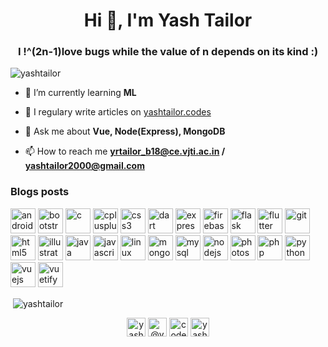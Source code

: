 <h1 align="center">Hi 👋, I'm Yash Tailor</h1>
<h3 align="center">I !^(2n-1)love bugs while the value of n depends on its kind :)</h3>

<p align="left"> <img src="https://komarev.com/ghpvc/?username=yashtailor" alt="yashtailor" /> </p>

- 🌱 I’m currently learning **ML**

- 📝 I regulary write articles on [yashtailor.codes](yashtailor.codes)

- 💬 Ask me about **Vue, Node(Express), MongoDB**

- 📫 How to reach me **yrtailor_b18@ce.vjti.ac.in / yashtailor2000@gmail.com**

### Blogs posts
<!-- BLOG-POST-LIST:START -->
<!-- BLOG-POST-LIST:END -->

<p align="left"><img src="https://devicons.github.io/devicon/devicon.git/icons/android/android-original-wordmark.svg" alt="android" width="40" height="40"/> <img src="https://devicons.github.io/devicon/devicon.git/icons/bootstrap/bootstrap-plain.svg" alt="bootstrap" width="40" height="40"/> <img src="https://devicons.github.io/devicon/devicon.git/icons/c/c-original.svg" alt="c" width="40" height="40"/> <img src="https://devicons.github.io/devicon/devicon.git/icons/cplusplus/cplusplus-original.svg" alt="cplusplus" width="40" height="40"/> <img src="https://devicons.github.io/devicon/devicon.git/icons/css3/css3-original-wordmark.svg" alt="css3" width="40" height="40"/> <img src="https://www.vectorlogo.zone/logos/dartlang/dartlang-icon.svg" alt="dart" width="40" height="40"/> <img src="https://devicons.github.io/devicon/devicon.git/icons/express/express-original-wordmark.svg" alt="express" width="40" height="40"/> <img src="https://www.vectorlogo.zone/logos/firebase/firebase-icon.svg" alt="firebase" width="40" height="40"/> <img src="https://www.vectorlogo.zone/logos/pocoo_flask/pocoo_flask-icon.svg" alt="flask" width="40" height="40"/> <img src="https://www.vectorlogo.zone/logos/flutterio/flutterio-icon.svg" alt="flutter" width="40" height="40"/> <img src="https://www.vectorlogo.zone/logos/git-scm/git-scm-icon.svg" alt="git" width="40" height="40"/> <img src="https://devicons.github.io/devicon/devicon.git/icons/html5/html5-original-wordmark.svg" alt="html5" width="40" height="40"/> <img src="https://www.vectorlogo.zone/logos/adobe_illustrator/adobe_illustrator-icon.svg" alt="illustrator" width="40" height="40"/> <img src="https://devicons.github.io/devicon/devicon.git/icons/java/java-original-wordmark.svg" alt="java" width="40" height="40"/> <img src="https://devicons.github.io/devicon/devicon.git/icons/javascript/javascript-original.svg" alt="javascript" width="40" height="40"/> <img src="https://devicons.github.io/devicon/devicon.git/icons/linux/linux-original.svg" alt="linux" width="40" height="40"/> <img src="https://devicons.github.io/devicon/devicon.git/icons/mongodb/mongodb-original-wordmark.svg" alt="mongodb" width="40" height="40"/> <img src="https://devicons.github.io/devicon/devicon.git/icons/mysql/mysql-original-wordmark.svg" alt="mysql" width="40" height="40"/> <img src="https://devicons.github.io/devicon/devicon.git/icons/nodejs/nodejs-original-wordmark.svg" alt="nodejs" width="40" height="40"/> <img src="https://devicons.github.io/devicon/devicon.git/icons/photoshop/photoshop-plain.svg" alt="photoshop" width="40" height="40"/> <img src="https://devicons.github.io/devicon/devicon.git/icons/php/php-original.svg" alt="php" width="40" height="40"/> <img src="https://devicons.github.io/devicon/devicon.git/icons/python/python-original.svg" alt="python" width="40" height="40"/> <img src="https://devicons.github.io/devicon/devicon.git/icons/vuejs/vuejs-original-wordmark.svg" alt="vuejs" width="40" height="40"/> <img src="https://seeklogo.com/images/V/vuetify-logo-3BCF73C928-seeklogo.com.png" alt="vuetify" width="40" height="40"/></p>

<p>&nbsp;<img align="center" src="https://github-readme-stats.vercel.app/api?username=yashtailor&show_icons=true" alt="yashtailor" /></p>

<p align="center">
<a href="https://linkedin.com/in/yash-tailor-166a02165" target="blank"><img align="center" src="https://cdn.jsdelivr.net/npm/simple-icons@3.0.1/icons/linkedin.svg" alt="yash-tailor-166a02165" height="30" width="30" /></a>
<a href="https://medium.com/@yashtailor2000" target="blank"><img align="center" src="https://cdn.jsdelivr.net/npm/simple-icons@3.0.1/icons/medium.svg" alt="@yashtailor2000" height="30" width="30" /></a>
<a href="https://www.codechef.com/codemafia111" target="blank"><img align="center" src="https://cdn.jsdelivr.net/npm/simple-icons@3.1.0/icons/codechef.svg" alt="codemafia111" height="30" width="30" /></a>
<a href="https://www.codeforces.com/yash_tailor" target="blank"><img align="center" src="https://cdn.jsdelivr.net/npm/simple-icons@3.0.1/icons/codeforces.svg" alt="yash_tailor" height="30" width="30" /></a>
</p>
